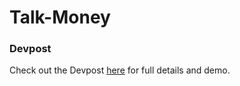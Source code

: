 # Talk-Money

### Devpost

Check out the Devpost [here](https://devpost.com/software/say-your-price) for full details and demo. 
